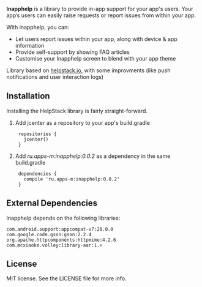 **Inapphelp** is a library to provide in-app support for your app's users. Your app’s users can easily raise requests or report issues from within your app.

With inapphelp, you can:

- Let users report issues within your app, along with device & app information
- Provide self-support by showing FAQ articles
- Customise your Inapphelp screen to blend with your app theme


Library based on [helpstack.io](http://www.helpstack.io), with some improvments (like push notifications and user interaction logs)

## Installation

Installing the HelpStack library is fairly straight-forward. 

1. Add jcenter as a repository to your app's build.gradle

        repositories {
          jcenter()
        }
        
2. Add *ru.apps-m:inapphelp:0.0.2* as a dependency in the same build.gradle
        
        dependencies {
          compile 'ru.apps-m:inapphelp:0.0.2'
        }

## External Dependencies

Inapphelp depends on the following libraries:

    com.android.support:appcompat-v7:20.0.0
    com.google.code.gson:gson:2.2.4
    org.apache.httpcomponents:httpmime:4.2.6
    com.mcxiaoke.volley:library-aar:1.+
  

## License

MIT license. See the LICENSE file for more info.
